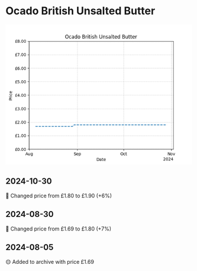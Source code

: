 # Ocado British Unsalted Butter
![](charts/product-556966011.png)
## 2024-10-30
🔴 Changed price from £1.80 to £1.90 (+6%)
## 2024-08-30
🔴 Changed price from £1.69 to £1.80 (+7%)
## 2024-08-05
🟡 Added to archive with price £1.69